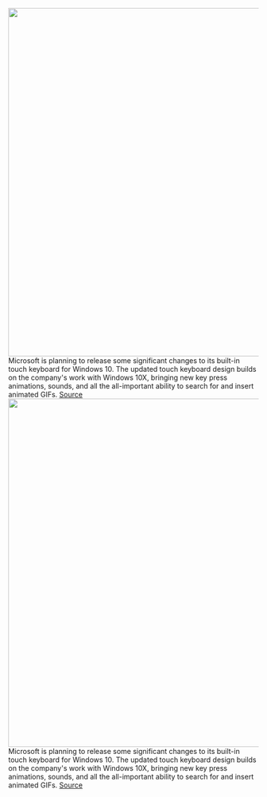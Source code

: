 <img src='https://cdn.vox-cdn.com/thumbor/b6NyEzoEYNh6d_ySsOtBeLiH5vc=/0x0:1321x880/1200x800/filters:focal(556x335:766x545)/cdn.vox-cdn.com/uploads/chorus_image/image/67344743/uNd4hN7.0.png' width='700px' /><br/>
Microsoft is planning to release some significant changes to its built-in touch keyboard for Windows 10. The updated touch keyboard design builds on the company's work with Windows 10X, bringing new key press animations, sounds, and all the all-important ability to search for and insert animated GIFs.
<a href='https://www.theverge.com/2020/9/2/21419156/microsoft-windows-10-touch-keyboard-gifs-emoji-picker-windows-voice-typing'> Source <a/><img src='https://cdn.vox-cdn.com/thumbor/b6NyEzoEYNh6d_ySsOtBeLiH5vc=/0x0:1321x880/1200x800/filters:focal(556x335:766x545)/cdn.vox-cdn.com/uploads/chorus_image/image/67344743/uNd4hN7.0.png' width='700px' /><br/>
Microsoft is planning to release some significant changes to its built-in touch keyboard for Windows 10. The updated touch keyboard design builds on the company's work with Windows 10X, bringing new key press animations, sounds, and all the all-important ability to search for and insert animated GIFs.
<a href='https://www.theverge.com/2020/9/2/21419156/microsoft-windows-10-touch-keyboard-gifs-emoji-picker-windows-voice-typing'> Source <a/>